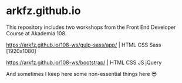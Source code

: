 # arkfz.github.io

This repository includes two workshops from the Front End Developer Course at Akademia 108. 

https://arkfz.github.io/108-ws/gulp-sass/app/ | HTML CSS Sass [1920x1080]

https://arkfz.github.io/108-ws/bootstrap/ | HTML CSS JS jQuery


And sometimes I keep here some non-essential things here :sunglasses:
